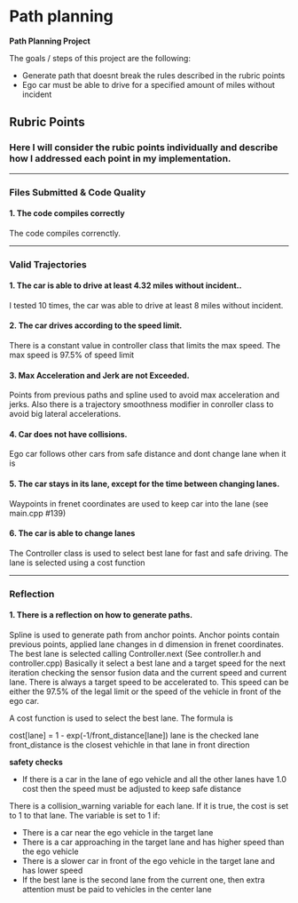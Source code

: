 # **Path planning** 

**Path Planning Project**

The goals / steps of this project are the following:
* Generate path that doesnt break the rules described in the rubric points 
* Ego car must be able to drive for a specified amount of miles without incident

## Rubric Points
### Here I will consider the rubic points individually and describe how I addressed each point in my implementation.  

---
### Files Submitted & Code Quality

#### 1. The code compiles correctly

The code compiles correnctly.

---
### Valid Trajectories

#### 1. The car is able to drive at least 4.32 miles without incident..
I tested 10 times, the car was able to drive at least 8 miles without incident.

#### 2. The car drives according to the speed limit.
There is a constant value in controller class that limits the max speed. The max speed is 97.5% of speed limit

#### 3. Max Acceleration and Jerk are not Exceeded.
Points from previous paths and spline used to avoid max acceleration and jerks. Also there is a trajectory smoothness modifier in conroller class to avoid big lateral accelerations.

#### 4. Car does not have collisions.
Ego car follows other cars from safe distance and dont change lane when it is  

#### 5. The car stays in its lane, except for the time between changing lanes.
Waypoints in frenet coordinates are used to keep car into the lane (see main.cpp #139)

#### 6. The car is able to change lanes
The Controller class is used to select best lane for fast and safe driving. The lane is selected using a cost function 

---
### Reflection

#### 1. There is a reflection on how to generate paths.
Spline is used to generate path from anchor points. Anchor points contain previous points, applied lane changes in d dimension in frenet coordinates. 
The best lane is selected calling Controller.next (See controller.h and controller.cpp) Basically it select a best lane and a target speed for the next iteration checking the sensor fusion data and the current speed and current lane. 
There is always a target speed to be accelerated to. This speed can be either the 97.5% of the legal limit or the speed of the vehicle in front of the ego car. 

A cost function is used to select the best lane. The formula is 

cost[lane] = 1 - exp(-1/front_distance[lane])
lane is the checked lane
front_distance is the closest vehichle in that lane in front direction

__safety checks__
* If there is a car in the lane of ego vehicle and all the other lanes have 1.0 cost then the speed must be adjusted to keep safe distance

There is a collision_warning variable for each lane. If it is true, the cost is set to 1 to that lane.
The variable is set to 1 if:
* There is a car near the ego vehicle in the target lane
* There is a car approaching in the target lane and has higher speed than the ego vehicle
* There is a slower car in front of the ego vehicle in the target lane and has lower speed
* If the best lane is the second lane from the current one, then extra attention must be paid to vehicles in the center lane





